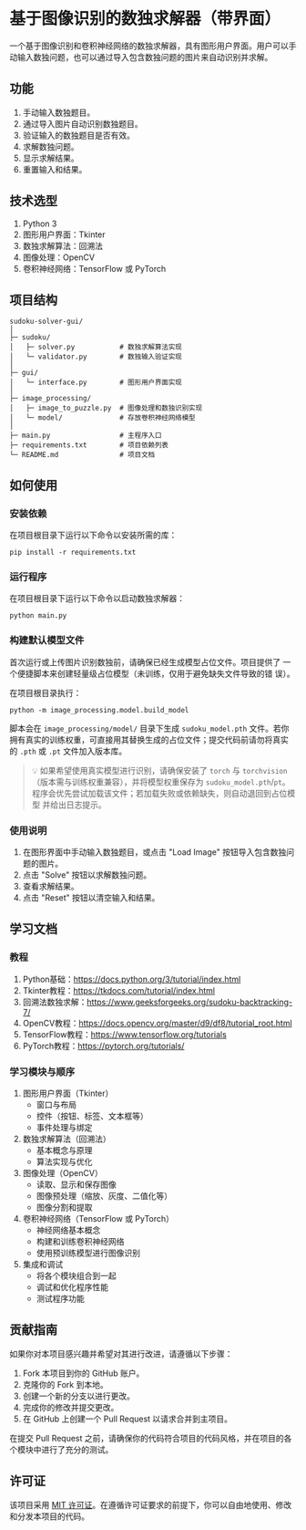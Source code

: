 # 基于图像识别的数独求解器（带界面）

一个基于图像识别和卷积神经网络的数独求解器，具有图形用户界面。用户可以手动输入数独问题，也可以通过导入包含数独问题的图片来自动识别并求解。

## 功能

1. 手动输入数独题目。
2. 通过导入图片自动识别数独题目。
3. 验证输入的数独题目是否有效。
4. 求解数独问题。
5. 显示求解结果。
6. 重置输入和结果。

## 技术选型

1. Python 3
2. 图形用户界面：Tkinter
3. 数独求解算法：回溯法
4. 图像处理：OpenCV
5. 卷积神经网络：TensorFlow 或 PyTorch

## 项目结构

```
sudoku-solver-gui/
│
├─ sudoku/
│   ├─ solver.py           # 数独求解算法实现
│   └─ validator.py        # 数独输入验证实现
│
├─ gui/
│   └─ interface.py        # 图形用户界面实现
│
├─ image_processing/
│   ├─ image_to_puzzle.py  # 图像处理和数独识别实现
│   └─ model/              # 存放卷积神经网络模型
│
├─ main.py                 # 主程序入口
├─ requirements.txt        # 项目依赖列表
└─ README.md               # 项目文档
```

## 如何使用

### 安装依赖

在项目根目录下运行以下命令以安装所需的库：

```
pip install -r requirements.txt
```

### 运行程序

在项目根目录下运行以下命令以启动数独求解器：

```
python main.py
```

### 构建默认模型文件

首次运行或上传图片识别数独前，请确保已经生成模型占位文件。项目提供了
一个便捷脚本来创建轻量级占位模型（未训练，仅用于避免缺失文件导致的错
误）。

在项目根目录执行：

```
python -m image_processing.model.build_model
```

脚本会在 `image_processing/model/` 目录下生成 `sudoku_model.pth` 文件。若你
拥有真实的训练权重，可直接用其替换生成的占位文件；提交代码前请勿将真实
的 `.pth` 或 `.pt` 文件加入版本库。

> 💡 如果希望使用真实模型进行识别，请确保安装了 `torch` 与 `torchvision`
> （版本需与训练权重兼容），并将模型权重保存为 `sudoku_model.pth`/`pt`。
> 程序会优先尝试加载该文件；若加载失败或依赖缺失，则自动退回到占位模型
> 并给出日志提示。

### 使用说明

1. 在图形界面中手动输入数独题目，或点击 "Load Image" 按钮导入包含数独问题的图片。
2. 点击 "Solve" 按钮以求解数独问题。
3. 查看求解结果。
4. 点击 "Reset" 按钮以清空输入和结果。

## 学习文档

### 教程

1. Python基础：https://docs.python.org/3/tutorial/index.html
2. Tkinter教程：https://tkdocs.com/tutorial/index.html
3. 回溯法数独求解：https://www.geeksforgeeks.org/sudoku-backtracking-7/
4. OpenCV教程：https://docs.opencv.org/master/d9/df8/tutorial_root.html
5. TensorFlow教程：https://www.tensorflow.org/tutorials
6. PyTorch教程：https://pytorch.org/tutorials/

### 学习模块与顺序

1. 图形用户界面（Tkinter）
   - 窗口与布局
   - 控件（按钮、标签、文本框等）
   - 事件处理与绑定
2. 数独求解算法（回溯法）
   - 基本概念与原理
   - 算法实现与优化
3. 图像处理（OpenCV）
   - 读取、显示和保存图像
   - 图像预处理（缩放、灰度、二值化等）
   - 图像分割和提取
4. 卷积神经网络（TensorFlow 或 PyTorch）
   - 神经网络基本概念
   - 构建和训练卷积神经网络
   - 使用预训练模型进行图像识别
5. 集成和调试
   - 将各个模块组合到一起
   - 调试和优化程序性能
   - 测试程序功能

## 贡献指南

如果你对本项目感兴趣并希望对其进行改进，请遵循以下步骤：

1. Fork 本项目到你的 GitHub 账户。
2. 克隆你的 Fork 到本地。
3. 创建一个新的分支以进行更改。
4. 完成你的修改并提交更改。
5. 在 GitHub 上创建一个 Pull Request 以请求合并到主项目。

在提交 Pull Request 之前，请确保你的代码符合项目的代码风格，并在项目的各个模块中进行了充分的测试。

## 许可证

该项目采用 [MIT 许可证]()。在遵循许可证要求的前提下，你可以自由地使用、修改和分发本项目的代码。